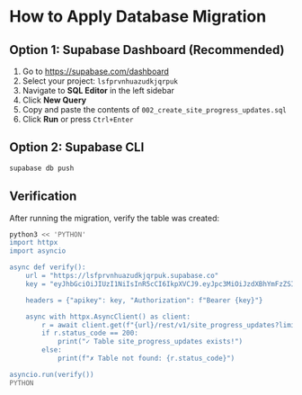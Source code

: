 # How to Apply Database Migration

## Option 1: Supabase Dashboard (Recommended)

1. Go to https://supabase.com/dashboard
2. Select your project: `lsfprvnhuazudkjqrpuk`
3. Navigate to **SQL Editor** in the left sidebar
4. Click **New Query**
5. Copy and paste the contents of `002_create_site_progress_updates.sql`
6. Click **Run** or press `Ctrl+Enter`

## Option 2: Supabase CLI

```bash
supabase db push
```

## Verification

After running the migration, verify the table was created:

```bash
python3 << 'PYTHON'
import httpx
import asyncio

async def verify():
    url = "https://lsfprvnhuazudkjqrpuk.supabase.co"
    key = "eyJhbGciOiJIUzI1NiIsInR5cCI6IkpXVCJ9.eyJpc3MiOiJzdXBhYmFzZSIsInJlZiI6ImxzZnBydm5odWF6dWRranFycHVrIiwicm9sZSI6InNlcnZpY2Vfcm9sZSIsImlhdCI6MTc1NzY0NDkyOCwiZXhwIjoyMDczMjIwOTI4fQ.cJ6KZ5X2zwoe2C2qVoTHbEbB-tU4qNjhBaEy9bL6kws"

    headers = {"apikey": key, "Authorization": f"Bearer {key}"}

    async with httpx.AsyncClient() as client:
        r = await client.get(f"{url}/rest/v1/site_progress_updates?limit=0", headers=headers)
        if r.status_code == 200:
            print("✓ Table site_progress_updates exists!")
        else:
            print(f"✗ Table not found: {r.status_code}")

asyncio.run(verify())
PYTHON
```
